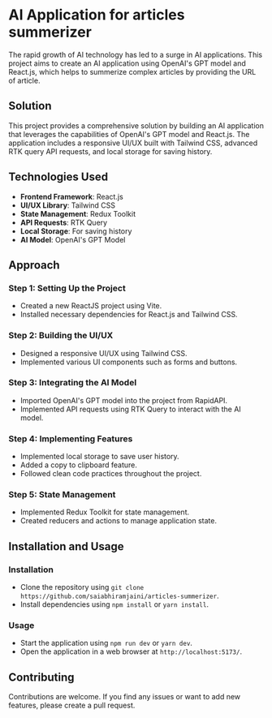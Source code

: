# AI Application for articles summerizer
The rapid growth of AI technology has led to a surge in AI applications. This project aims to create an AI application using OpenAI's GPT model and React.js, which helps to summerize complex articles by providing the URL of article.

## Solution
This project provides a comprehensive solution by building an AI application that leverages the capabilities of OpenAI's GPT model and React.js. The application includes a responsive UI/UX built with Tailwind CSS, advanced RTK query API requests, and local storage for saving history.

## Technologies Used
- **Frontend Framework**: React.js
- **UI/UX Library**: Tailwind CSS
- **State Management**: Redux Toolkit
- **API Requests**: RTK Query
- **Local Storage**: For saving history
- **AI Model**: OpenAI's GPT Model

## Approach
### Step 1: Setting Up the Project
- Created a new ReactJS project using Vite.
- Installed necessary dependencies for React.js and Tailwind CSS.

### Step 2: Building the UI/UX
- Designed a responsive UI/UX using Tailwind CSS.
- Implemented various UI components such as forms and buttons.

### Step 3: Integrating the AI Model
- Imported OpenAI's GPT model into the project from RapidAPI.
- Implemented API requests using RTK Query to interact with the AI model.

### Step 4: Implementing Features
- Implemented local storage to save user history.
- Added a copy to clipboard feature.
- Followed clean code practices throughout the project.

### Step 5: State Management
- Implemented Redux Toolkit for state management.
- Created reducers and actions to manage application state.

## Installation and Usage
### Installation
- Clone the repository using `git clone https://github.com/saiabhiramjaini/articles-summerizer`.
- Install dependencies using `npm install` or `yarn install`.

### Usage
- Start the application using `npm run dev` or `yarn dev`.
- Open the application in a web browser at `http://localhost:5173/`.

## Contributing
Contributions are welcome. If you find any issues or want to add new features, please create a pull request.

